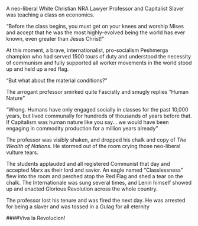 A neo-liberal White Christian NRA Lawyer Professor and Capitalist Slaver was teaching a class on economics.

“Before the class begins, you must get on your knees and worship Mises and accept that he was the most highly-evolved being the world has ever known, even greater than Jesus Christ!”

At this moment, a brave, internationalist, pro-socialism Peshmerga champion who had served 1500 tours of duty and understood the necessity of communism and fully supported all worker movements in the world stood up and held up a red flag.

“But what about the material conditions?”

The arrogant professor smirked quite Fascistly and smugly replies “Human Nature”

“Wrong. Humans have only engaged socially in classes for the past 10,000 years, but lived communally for hundreds of thousands of years before that. If Capitalism was human nature like you say... we would have been engaging in commodity production for a million years already”

The professor was visibly shaken, and dropped his chalk and copy of *The Wealth of Nations.* He stormed out of the room crying those neo-liberal vulture tears.

The students applauded and all registered Communist that day and accepted Marx as their lord and savior. An eagle named “Classlessness” flew into the room and perched atop the Red Flag and shed a tear on the chalk. The Internationale was sung several times, and Lenin himself showed up and enacted Glorious Revolution across the whole country.

The professor lost his tenure and was fired the next day. He was arrested for being a slaver and was tossed in a Gulag for all eternity

####Viva la Revolucion!
